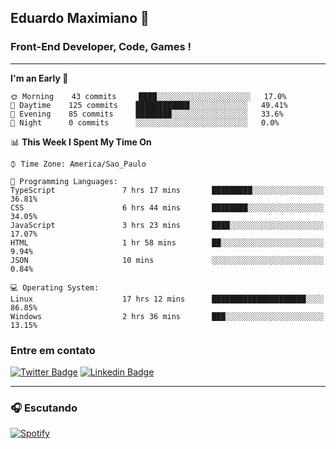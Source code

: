 ## Eduardo Maximiano 👋

### Front-End Developer, Code, Games !

---

<!--START_SECTION:waka-->
**I'm an Early 🐤** 

```text
🌞 Morning    43 commits     ████░░░░░░░░░░░░░░░░░░░░░   17.0% 
🌆 Daytime    125 commits    ████████████░░░░░░░░░░░░░   49.41% 
🌃 Evening    85 commits     ████████░░░░░░░░░░░░░░░░░   33.6% 
🌙 Night      0 commits      ░░░░░░░░░░░░░░░░░░░░░░░░░   0.0%

```


📊 **This Week I Spent My Time On** 

```text
⌚︎ Time Zone: America/Sao_Paulo

💬 Programming Languages: 
TypeScript               7 hrs 17 mins       █████████░░░░░░░░░░░░░░░░   36.81% 
CSS                      6 hrs 44 mins       ████████░░░░░░░░░░░░░░░░░   34.05% 
JavaScript               3 hrs 23 mins       ████░░░░░░░░░░░░░░░░░░░░░   17.07% 
HTML                     1 hr 58 mins        ██░░░░░░░░░░░░░░░░░░░░░░░   9.94% 
JSON                     10 mins             ░░░░░░░░░░░░░░░░░░░░░░░░░   0.84%

💻 Operating System: 
Linux                    17 hrs 12 mins      █████████████████████░░░░   86.85% 
Windows                  2 hrs 36 mins       ███░░░░░░░░░░░░░░░░░░░░░░   13.15%

```


<!--END_SECTION:waka-->

### Entre em contato

[![Twitter Badge](https://img.shields.io/badge/-@edmaxi-1ca0f1?style=flat-square&labelColor=1ca0f1&logo=twitter&logoColor=white&link=https://twitter.com/edmaxi)](https://twitter.com/edmaxi)
[![Linkedin Badge](https://img.shields.io/badge/-Eduardo_Maximiano-0077B5?style=flat-square&logo=Linkedin&logoColor=white&link=https://www.linkedin.com/in/maximiano-eduardo)](https://www.linkedin.com/in/maximiano-eduardo)

---

### 🎧 Escutando
[![Spotify](https://novatorem-sandy.vercel.app/api/spotify)](https://open.spotify.com/user/comgigo)

